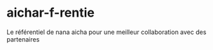 # aichar-f-rentie
Le référentiel de nana aicha pour une meilleur collaboration avec des partenaires

